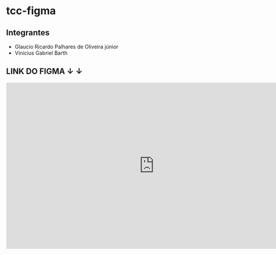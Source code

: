 # tcc-figma

## Integrantes
* Glaucio Ricardo Palhares de Oliveira júnior
* Vinicius Gabriel Barth

## LINK DO FIGMA &#x2193; &#x2193;

<iframe style="border: 1px solid rgba(0, 0, 0, 0.1);" width="800" height="450" src="https://www.figma.com/embed?embed_host=share&url=https%3A%2F%2Fwww.figma.com%2Ffile%2FE4V6VPk47RnQXF0yisY6LA%2FTCC-design%3Fnode-id%3D0%253A1%26t%3DaM1bWlf4l1oFbtGx-1" allowfullscreen></iframe>
